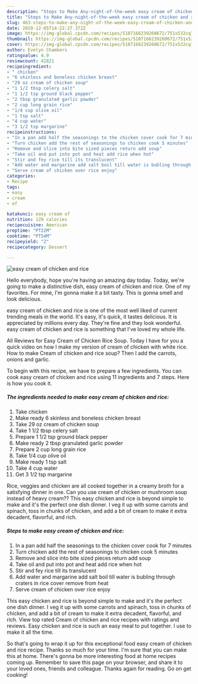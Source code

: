 ```yaml
---
description: "Steps to Make Any-night-of-the-week easy cream of chicken and rice"
title: "Steps to Make Any-night-of-the-week easy cream of chicken and rice"
slug: 463-steps-to-make-any-night-of-the-week-easy-cream-of-chicken-and-rice
date: 2020-12-05T14:22:27.372Z
image: https://img-global.cpcdn.com/recipes/5107166239260672/751x532cq70/easy-cream-of-chicken-and-rice-recipe-main-photo.jpg
thumbnail: https://img-global.cpcdn.com/recipes/5107166239260672/751x532cq70/easy-cream-of-chicken-and-rice-recipe-main-photo.jpg
cover: https://img-global.cpcdn.com/recipes/5107166239260672/751x532cq70/easy-cream-of-chicken-and-rice-recipe-main-photo.jpg
author: Evelyn Chambers
ratingvalue: 4.9
reviewcount: 42821
recipeingredient:
- " chicken"
- "6 skinless and boneless chicken breast"
- "29 oz cream of chicken soup"
- "1 1/2 tbsp celery salt"
- "1 1/2 tsp ground black pepper"
- "2 tbsp granulated garlic powder"
- "2 cup long grain rice"
- "1/4 cup olive oil"
- "1 tsp salt"
- "4 cup water"
- "3 1/2 tsp margarine"
recipeinstructions:
- "In a pan add half the seasonings to the chicken cover cook for 7 minutes"
- "Turn chicken add the rest of seasonings to chicken cook 5 minutes"
- "Remove and slice into bite sized pieces return add soup"
- "Take oil and put into pot and heat add rice when hot"
- "Stir and fey rice till its translucent"
- "Add water and margarine add salt boil till water is bubling through craters in rice cover remove from heat"
- "Serve cream of chicken over rice enjoy"
categories:
- Recipe
tags:
- easy
- cream
- of

katakunci: easy cream of 
nutrition: 129 calories
recipecuisine: American
preptime: "PT22M"
cooktime: "PT54M"
recipeyield: "2"
recipecategory: Dessert

---
```



![easy cream of chicken and rice](https://img-global.cpcdn.com/recipes/5107166239260672/751x532cq70/easy-cream-of-chicken-and-rice-recipe-main-photo.jpg)

Hello everybody, hope you're having an amazing day today. Today, we're going to make a distinctive dish, easy cream of chicken and rice. One of my favorites. For mine, I'm gonna make it a bit tasty. This is gonna smell and look delicious.

easy cream of chicken and rice is one of the most well liked of current trending meals in the world. It's easy, it's quick, it tastes delicious. It is appreciated by millions every day. They're fine and they look wonderful. easy cream of chicken and rice is something that I've loved my whole life.

All Reviews for Easy Cream of Chicken Rice Soup. Today I have for you a quick video on how I make my version of cream of chicken with white rice. How to make Cream of chicken and rice soup? Then I add the carrots, onions and garlic.


To begin with this recipe, we have to prepare a few ingredients. You can cook easy cream of chicken and rice using 11 ingredients and 7 steps. Here is how you cook it.

<!--inarticleads1-->

##### The ingredients needed to make easy cream of chicken and rice:

1. Take  chicken
1. Make ready 6 skinless and boneless chicken breast
1. Take 29 oz cream of chicken soup
1. Take 1 1/2 tbsp celery salt
1. Prepare 1 1/2 tsp ground black pepper
1. Make ready 2 tbsp granulated garlic powder
1. Prepare 2 cup long grain rice
1. Take 1/4 cup olive oil
1. Make ready 1 tsp salt
1. Take 4 cup water
1. Get 3 1/2 tsp margarine


Rice, veggies and chicken are all cooked together in a creamy broth for a satisfying dinner in one. Can you use cream of chicken or mushroom soup instead of heavy cream?? This easy chicken and rice is beyond simple to make and it&#39;s the perfect one dish dinner. I veg it up with some carrots and spinach, toss in chunks of chicken, and add a bit of cream to make it extra decadent, flavorful, and rich. 

<!--inarticleads2-->

##### Steps to make easy cream of chicken and rice:

1. In a pan add half the seasonings to the chicken cover cook for 7 minutes
1. Turn chicken add the rest of seasonings to chicken cook 5 minutes
1. Remove and slice into bite sized pieces return add soup
1. Take oil and put into pot and heat add rice when hot
1. Stir and fey rice till its translucent
1. Add water and margarine add salt boil till water is bubling through craters in rice cover remove from heat
1. Serve cream of chicken over rice enjoy


This easy chicken and rice is beyond simple to make and it&#39;s the perfect one dish dinner. I veg it up with some carrots and spinach, toss in chunks of chicken, and add a bit of cream to make it extra decadent, flavorful, and rich. View top rated Cream of chicken and rice recipes with ratings and reviews. Easy chicken and rice is such an easy meal to put together. I use to make it all the time. 

So that's going to wrap it up for this exceptional food easy cream of chicken and rice recipe. Thanks so much for your time. I'm sure that you can make this at home. There's gonna be more interesting food at home recipes coming up. Remember to save this page on your browser, and share it to your loved ones, friends and colleague. Thanks again for reading. Go on get cooking!
